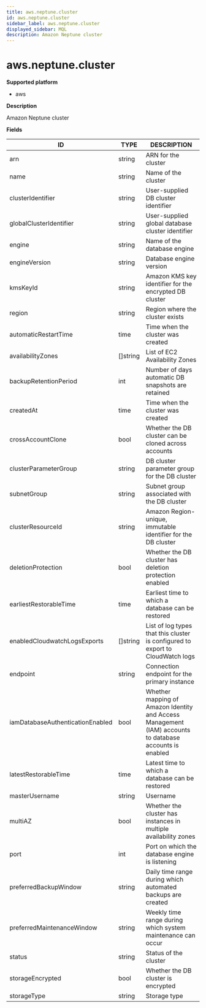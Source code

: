 ```yaml
---
title: aws.neptune.cluster
id: aws.neptune.cluster
sidebar_label: aws.neptune.cluster
displayed_sidebar: MQL
description: Amazon Neptune cluster
---
```


# aws.neptune.cluster

**Supported platform**

- aws

**Description**

Amazon Neptune cluster

**Fields**

| ID                               | TYPE             | DESCRIPTION                                                                                             |
| -------------------------------- | ---------------- | ------------------------------------------------------------------------------------------------------- |
| arn                              | string           | ARN for the cluster                                                                                     |
| name                             | string           | Name of the cluster                                                                                     |
| clusterIdentifier                | string           | User-supplied DB cluster identifier                                                                     |
| globalClusterIdentifier          | string           | User-supplied global database cluster identifier                                                        |
| engine                           | string           | Name of the database engine                                                                             |
| engineVersion                    | string           | Database engine version                                                                                 |
| kmsKeyId                         | string           | Amazon KMS key identifier for the encrypted DB cluster                                                  |
| region                           | string           | Region where the cluster exists                                                                         |
| automaticRestartTime             | time             | Time when the cluster was created                                                                       |
| availabilityZones                | &#91;&#93;string | List of EC2 Availability Zones                                                                          |
| backupRetentionPeriod            | int              | Number of days automatic DB snapshots are retained                                                      |
| createdAt                        | time             | Time when the cluster was created                                                                       |
| crossAccountClone                | bool             | Whether the DB cluster can be cloned across accounts                                                    |
| clusterParameterGroup            | string           | DB cluster parameter group for the DB cluster                                                           |
| subnetGroup                      | string           | Subnet group associated with the DB cluster                                                             |
| clusterResourceId                | string           | Amazon Region-unique, immutable identifier for the DB cluster                                           |
| deletionProtection               | bool             | Whether the DB cluster has deletion protection enabled                                                  |
| earliestRestorableTime           | time             | Earliest time to which a database can be restored                                                       |
| enabledCloudwatchLogsExports     | &#91;&#93;string | List of log types that this cluster is configured to export to CloudWatch logs                          |
| endpoint                         | string           | Connection endpoint for the primary instance                                                            |
| iamDatabaseAuthenticationEnabled | bool             | Whether mapping of Amazon Identity and Access Management (IAM) accounts to database accounts is enabled |
| latestRestorableTime             | time             | Latest time to which a database can be restored                                                         |
| masterUsername                   | string           | Username                                                                                                |
| multiAZ                          | bool             | Whether the cluster has instances in multiple availability zones                                        |
| port                             | int              | Port on which the database engine is listening                                                          |
| preferredBackupWindow            | string           | Daily time range during which automated backups are created                                             |
| preferredMaintenanceWindow       | string           | Weekly time range during which system maintenance can occur                                             |
| status                           | string           | Status of the cluster                                                                                   |
| storageEncrypted                 | bool             | Whether the DB cluster is encrypted                                                                     |
| storageType                      | string           | Storage type                                                                                            |
